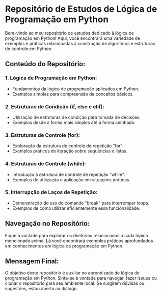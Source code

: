 # Repositório de Estudos de Lógica de Programação em Python

Bem-vindo ao meu repositório de estudos dedicado à lógica de programação em Python! Aqui, você encontrará uma variedade de exemplos e práticas relacionadas à construção de algoritmos e estruturas de controle em Python.

## Conteúdo do Repositório:

### 1. Lógica de Programação em Python:

- Fundamentos da lógica de programação aplicados em Python.
- Exemplos simples para compreensão de conceitos básicos.

### 2. Estruturas de Condição (if, else e elif):

- Utilização de estruturas de condição para tomada de decisões.
- Exemplos desde a forma mais simples até a forma aninhada.

### 3. Estruturas de Controle (for):

- Exploração da estrutura de controle de repetição "for".
- Exemplos práticos de iteração sobre sequências e listas.

### 4. Estruturas de Controle (while):

- Introdução à estrutura de controle de repetição "while".
- Exemplos de utilização e aplicação em situações práticas.

### 5. Interrupção de Laços de Repetição:

- Demonstração do uso do comando "break" para interromper loops.
- Exemplos de como utilizar eficientemente essa funcionalidade.
## Navegação no Repositório:

Fique à vontade para explorar os diretórios relacionados a cada tópico mencionado acima. Lá você encontrará exemplos práticos aprofundados em conhecimentos em lógica de programação em Python.

## Mensagem Final:

O objetivo deste repositório é auxiliar no aprendizado de lógica de programação em Python. Sinta-se à vontade para navegar, fazer issues ou clonar o repositório para seu ambiente local. Se surgirem dúvidas ou sugestões, estou aberto ao diálogo.
